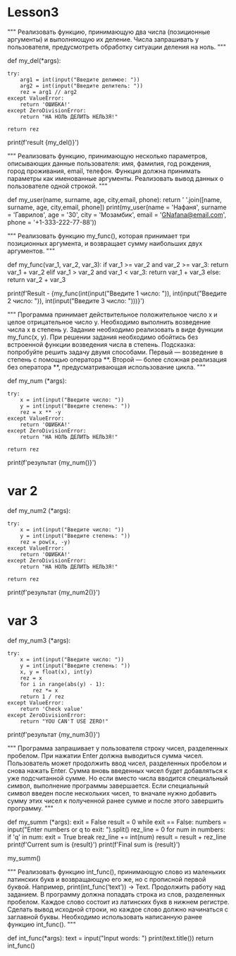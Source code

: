 # Lesson3
""" Реализовать функцию, принимающую два числа (позиционные аргументы) и выполняющую их деление.
Числа запрашивать у пользователя, предусмотреть обработку ситуации деления на ноль. """


def my_del(*args):

    try:
        arg1 = int(input("Введите делимое: "))
        arg2 = int(input("Введите делитель: "))
        rez = arg1 // arg2
    except ValueError:
        return 'ОШИБКА!'
    except ZeroDivisionError:
        return "НА НОЛЬ ДЕЛИТЬ НЕЛЬЗЯ!"

    return rez

print(f'result {my_del()}')

""" Реализовать функцию, принимающую несколько параметров, описывающих данные пользователя:
 имя, фамилия, год рождения, город проживания, email, телефон.
 Функция должна принимать параметры как именованные аргументы.
 Реализовать вывод данных о пользователе одной строкой. """

def my_user(name, surname, age, city,email, phone):
    return ' '.join([name, surname, age, city,email, phone])
print(my_user(name = 'Нафаня', surname = 'Гаврилов', age = '30', city = 'Мозамбик', email = 'GNafana@email.com',
              phone = '+1-333-222-77-88'))




""" Реализовать функцию my_func(), которая принимает три позиционных аргумента,
и возвращает сумму наибольших двух аргументов. """

def my_func(var_1, var_2, var_3):
    if var_1 >= var_2 and var_2 >= var_3:
        return var_1 + var_2
    elif var_1 > var_2 and var_1 < var_3:
        return  var_1 + var_3
    else:
        return var_2 + var_3

print(f'Result - {my_func(int(input("Введите 1 число: ")), int(input("Введите 2 число: ")), int(input("Введите 3 число: ")))}')



""" Программа принимает действительное положительное число x и целое отрицательное число y.
Необходимо выполнить возведение числа x в степень y. Задание необходимо реализовать в виде функции my_func(x, y).
При решении задания необходимо обойтись без встроенной функции возведения числа в степень.
     Подсказка: попробуйте решить задачу двумя способами. Первый — возведение в степень с помощью оператора **.
Второй — более сложная реализация без оператора **, предусматривающая использование цикла.
"""


def my_num (*args):

    try:
        x = int(input("Введите число: "))
        y = int(input("Введите степень: "))
        rez = x ** -y
    except ValueError:
        return 'ОШИБКА!'
    except ZeroDivisionError:
        return "НА НОЛЬ ДЕЛИТЬ НЕЛЬЗЯ!"

    return rez


print(f'результат {my_num()}')

# var 2
def my_num2 (*args):

    try:
        x = int(input("Введите число: "))
        y = int(input("Введите степень: "))
        rez = pow(x, -y)
    except ValueError:
        return 'ОШИБКА!'
    except ZeroDivisionError:
        return "НА НОЛЬ ДЕЛИТЬ НЕЛЬЗЯ!"

    return rez


print(f'результат {my_num2()}')

# var 3

def my_num3 (*args):

    try:
        x = int(input("Введите число: "))
        y = int(input("Введите степень: "))
        x, y = float(x), int(y)
        rez = x
        for i in range(abs(y) - 1):
            rez *= x
        return 1 / rez
    except ValueError:
        return 'Check value'
    except ZeroDivisionError:
        return "YOU CAN'T USE ZERO!"

print(f'результат {my_num3()}')


""" Программа запрашивает у пользователя строку чисел, разделенных пробелом.
При нажатии Enter должна выводиться сумма чисел. Пользователь может продолжить ввод чисел,
разделенных пробелом и снова нажать Enter. Сумма вновь введенных чисел будет добавляться к уже подсчитанной сумме.
Но если вместо числа вводится специальный символ, выполнение программы завершается.
Если специальный символ введен после нескольких чисел,
то вначале нужно добавить сумму этих чисел к полученной ранее сумме и после этого завершить программу. """

def my_summ (*args):
    exit = False
    result = 0
    while exit == False:
        numbers = input("Enter numbers or q to exit: ").split()
        rez_line = 0
        for num in numbers:
            if 'q' in num:
                exit = True
                break
            rez_line += int(num)
        result = result + rez_line
        print(f'Current sum is {result}')
    print(f'Final sum is {result}')

my_summ()


""" Реализовать функцию int_func(), принимающую слово из маленьких латинских букв и возвращающую его же,
но с прописной первой буквой. Например, print(int_func(‘text’)) -> Text.
Продолжить работу над заданием. В программу должна попадать строка из слов, разделенных пробелом.
Каждое слово состоит из латинских букв в нижнем регистре. Сделать вывод исходной строки,
но каждое слово должно начинаться с заглавной буквы.
Необходимо использовать написанную ранее функцию int_func(). """

def int_func(*args):
    text = input("Input words: ")
    print(text.title())
    return
int_func()
